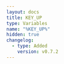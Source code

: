 ```yaml
---
layout: docs
title: KEY_UP
type: Variables
name: "%KEY_UP%"
hidden: true
changelog:
  - type: Added
    version: v0.7.2
---
```


